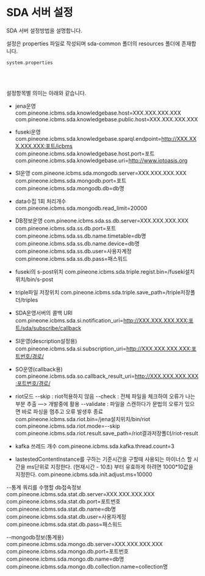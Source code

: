 # SDA 서버 설정

SDA 서버 설정방법을 설명합니다.

설정은 properties 파일로 작성되며 sda-common 폴더의 resources 폴더에 존재합니다. 

```
system.properties
```
<br>
<br>

설정항목별 의미는 아래와 같습니다.

- jena운영
 com.pineone.icbms.sda.knowledgebase.host=XXX.XXX.XXX.XXX
 com.pineone.icbms.sda.knowledgebase.public.host=XXX.XXX.XXX.XXX

- fuseki운영
 com.pineone.icbms.sda.knowledgebase.sparql.endpoint=http://XXX.XXX.XXX.XXX:포트/icbms 
 com.pineone.icbms.sda.knowledgebase.host.port=포트 
 com.pineone.icbms.sda.knowledgebase.uri=http://www.iotoasis.org 

- SI운영
 com.pineone.icbms.sda.mongodb.server=XXX.XXX.XXX.XXX 
 com.pineone.icbms.sda.mongodb.port=포트
 com.pineone.icbms.sda.mongodb.db=db명 

- data수집 1회 처리개수
 com.pineone.icbms.sda.mongodb.read_limit=20000

-  DB정보운영
 com.pineone.icbms.sda.ss.db.server=XXX.XXX.XXX.XXX 
 com.pineone.icbms.sda.ss.db.port=포트 
 com.pineone.icbms.sda.ss.db.name.timetable=db명 
 com.pineone.icbms.sda.ss.db.name.device=db명 
 com.pineone.icbms.sda.ss.db.user=사용자계정 
 com.pineone.icbms.sda.ss.db.pass=패스워드 

- fuseki의 s-post위치
 com.pineone.icbms.sda.triple.regist.bin=/fuseki설치위치/bin/s-post 

- triple파일 저장위치
 com.pineone.icbms.sda.triple.save_path=/triple저장폴더/triples
  
- SDA운영서버의 콜백 URI
 com.pineone.icbms.sda.si.notification_uri=http://XXX.XXX.XXX.XXX:포트/sda/subscribe/callback 


- SI운영(description설정용)
 com.pineone.icbms.sda.si.subscription_uri=http://XXX.XXX.XXX.XXX:포트번호/경로/
  
- SO운영(callback용)
 com.pineone.icbms.sda.so.callback_result_uri=http://XXX.XXX.XXX.XXX:포트번호/경로/ 

- riot모드
 --skip : riot적용하지 않음
--check : 전체 파일을 체크하여 오류가 나는 부분 추출 —> 개발중에 활용
--validate : 파일을 스캔하다가 문법의 오류가 있으면 바로 파싱을 멈추고 오류 발생후 종료
 com.pineone.icbms.sda.riot.bin=/jena설치위치/bin/riot 
 com.pineone.icbms.sda.riot.mode=--skip 
 com.pineone.icbms.sda.riot.result.save_path=/riot결과저장폴더/riot-result 

- kafka 쓰레드 개수
 com.pineone.icbms.sda.kafka.thread.count=3

- lastestedContentInstance를 구하는 기준시간을 구할때 사용되는 마이너스 할 시간을 ms단위로 지정한다.
 (현재시간 - 10초) 부터 유효하게 하려면 1000*10값을 지정한다.
com.pineone.icbms.sda.init.adjust.ms=10000
 
--통계 쿼리를 수행할 db접속정보
 com.pineone.icbms.sda.stat.db.server=XXX.XXX.XXX.XXX 
 com.pineone.icbms.sda.stat.db.port=포트번호 
 com.pineone.icbms.sda.stat.db.name=db명
 com.pineone.icbms.sda.stat.db.user=사용자계정 
 com.pineone.icbms.sda.stat.db.pass=패스워드 
 
 --mongodb정보(통계용)
com.pineone.icbms.sda.mongo.db.server=XXX.XXX.XXX.XXX
com.pineone.icbms.sda.mongo.db.port=포트번호
com.pineone.icbms.sda.mongo.db.name=db명
com.pineone.icbms.sda.mongo.db.collection.name=collection명